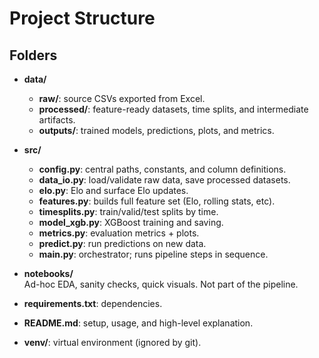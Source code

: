 # Project Structure

## Folders

- **data/**
  - **raw/**: source CSVs exported from Excel.
  - **processed/**: feature-ready datasets, time splits, and intermediate artifacts.
  - **outputs/**: trained models, predictions, plots, and metrics.

- **src/**
  - **config.py**: central paths, constants, and column definitions.
  - **data_io.py**: load/validate raw data, save processed datasets.
  - **elo.py**: Elo and surface Elo updates.
  - **features.py**: builds full feature set (Elo, rolling stats, etc).
  - **timesplits.py**: train/valid/test splits by time.
  - **model_xgb.py**: XGBoost training and saving.
  - **metrics.py**: evaluation metrics + plots.
  - **predict.py**: run predictions on new data.
  - **main.py**: orchestrator; runs pipeline steps in sequence.

- **notebooks/**  
  Ad-hoc EDA, sanity checks, quick visuals. Not part of the pipeline.

- **requirements.txt**: dependencies.
- **README.md**: setup, usage, and high-level explanation.
- **venv/**: virtual environment (ignored by git).
